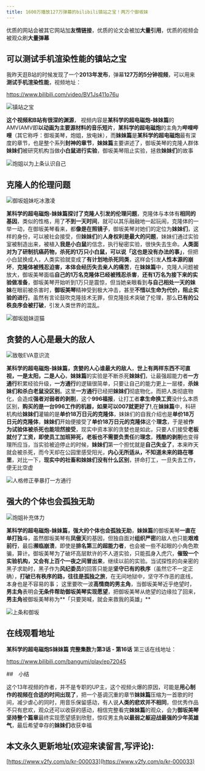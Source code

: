 ```yaml
---
title: 1600万播放127万弹幕的bilibili镇站之宝！两万个御坂妹
---
```


优质的网站会被其它网站加**友情链接**，优质的论文会被加**大量引用**，优质的视频会被观众刷**大量弹幕**

## 可以测试手机渲染性能的镇站之宝

我昨天逛B站的时候发现了一个**2013年发布**，弹幕**127万的5分钟视频**，可以用来**测试手机渲染性能**，视频地址：

https://www.bilibili.com/video/BV1Js411o76u

![镇站之宝](https://www.v2fy.com/asset/0i/127w.png)

**这个视频和B站有很深的渊源**， 视频内容是**某科学的超电磁炮-妹妹篇**的 AMV(AMV即**以动画为主要源材料的音乐短片**，**某科学的超电磁炮**的主角为**哔哩哔哩**（其它称呼：御坂美琴，炮姐，放电妹），而**妹妹篇**是**某科学的超电磁炮**最有深度的章节，也是整个系列**封神的章节**，**妹妹篇**主要讲述了，御坂美琴的克隆人群体**妹妹们**被研究机构当做**小白鼠进行实验**，御坂美琴阻止实验，拯救**妹妹们**的故事

![炮姐以为上条认识自己](https://www.v2fy.com/asset/0i/bi.png)

## 克隆人的伦理问题

![御坂姐妹吃冰激凌](https://www.v2fy.com/asset/0i/bili-sisite.png)



**某科学的超电磁炮-妹妹篇探讨了克隆人引发的伦理问题**，克隆体与本体有**相同的基因**，类似的性格，用了**不到一天时间**，就可以其乐融融地一起玩闹，克隆体的一举一动，在御坂美琴看来，都**像是在照镜子**，御坂美琴对她们的定位为**妹妹们**，这样的身份，可以被社会接受，但**妹妹们**的**人身权利是最大的问题**，妹妹们通过实验室被制造出来，被植入**我是小白鼠**的信念，执行秘密实验，很快失去生命。**人类面对为了研制抗癌药物，杀死的1万只小白鼠，可以说「这也是没有办法的事」**，但把小白鼠换成人，人类实验就变成了**有计划地杀死同类**，这样会引发**人性本源的崩坏**，**克隆体被残忍迫害，本体会经历失去亲人的痛苦**，在**妹妹篇**中，克隆人问题被放大，御坂美琴面临**自己的1万名克隆体已经被残忍杀害**，**还有1万名为接下来的实验做准备**，御坂美琴开始听到1万只是震惊，但当她亲眼看到**与自己相处一天的妹妹**在眼前被杀害时，**御坂美琴**精神受到极大冲击，甚至**不惜以生命为代价，阻止实验的进行**。虽然有言论鼓吹克隆技术无罪，但克隆技术突破了伦理，那么**已有的公秩良序会被打破**，引发人类世界的混乱。

![御坂姐妹逗猫](https://www.v2fy.com/asset/0i/bili-cat.png)

## 贪婪的人心是最大的敌人

![致敬EVA意识流](https://www.v2fy.com/asset/0i/bili-lingboli.png)

**某科学的超电磁炮-妹妹篇，贪婪的人心谁最大的敌人**，**世上有两样东西不可直视，一是太阳，二是人心**，**妹妹篇**的实验是不断杀死**妹妹们**，让最强超能力者**一方通行**积累经验升级，**一方通行**的逻辑很简单，只要让自己的能力更上一层楼，**杀妹妹们和杀白老鼠没区别**。这里**一方通行**已经把**妹妹们**彻底物化，而把人类彻底物化，会造成**强者对弱者的剥削**，这个**996福报**，让打工者**拿生命换工资**没什么本质区别，**购买的是一台996工作的机器，如果可以007就更好了!**,在**妹妹篇**中，科研机构给**妹妹们**灌输的是**单价18万日元的克隆体**，妹妹们的自我介绍也是**单价18万日元的克隆体**，**妹妹们**开始便接受了**单价18万日元的克隆体**这个**理念**，于是被**作为试验体被杀死也能坦然接受**，现实中资本家的贪婪也是如此，只要人们接受**老板就付了工资，即使员工加班猝死，老板也不需要负责任**的**理念**，**残酷的剥削**也变得理所应当，当实验被迫停止的时候，**妹妹们**第一个担忧就是**自己失业了**，本来昨天就会被杀死，而今天却在公园里感受阳光，**内心无所适从，不知道未来的路在哪里**，对比一下，**现实中的社畜和妹妹们没有什么区别**，拼命打工，一旦失去工作，便无比空虚

![人格修正拳暴打一方通行](https://www.v2fy.com/asset/0i/shangtiao-yifang.png)



## 强大的个体也会孤独无助

![炮姐补充体力](https://www.v2fy.com/asset/0i/bi-02.png)

**某科学的超电磁炮-妹妹篇，强大的个体也会孤独无助**，**妹妹篇**的御坂美琴**一直在单打独斗**，虽然御坂美琴有**凤傲天**的基因，但独自面对**组织严密**的敌人也只能**艰难前行**，最后**濒临崩溃**，即使是**排名第三的超能力者**，也会被一些不起眼的小角色欺骗，算计。御坂美琴为了破坏高层默许的不人道实验，只能孤身入虎穴，**催毁一个实验机构，又会有上百个一夜之间冒出来**，继续以前的实验。当试探性的向亲密的黑子求助时，黑子作为**风纪委员**的回答只能是**坚守已有的秩序**（虽然它不一定正确），**打破已有秩序的路，往往是孤独之旅**，在无间地狱中，坚守不作恶的底线，本身也是不容易的事； 这里要吹一波**高情商的男主角**，当御坂美琴近乎绝望时，**男主角**表明会**无条件帮助御坂美琴实现愿望**，把御坂美琴从绝望的边缘拉了回来，**男主角**被御坂美琴称为**「只要哭喊，就会来救我的英雄」**

![上条和御坂](https://www.v2fy.com/asset/0i/xizhen.png)

## 在线观看地址

**某科学的超电磁炮S妹妹篇 完整集数**为**第3话 - 第16话**  第三话在线地址：

https://www.bilibili.com/bangumi/play/ep72045

##　小结

这个13年视频的作者，并不是专职的UP主，这个视频火爆的原因，可能是**用心制作的视频在合适的时间出现了**，把一个基调沉重的章节**妹妹篇**压缩为一首歌的时间，减少虐心的同时，用音乐保留感动，有人说**人类的悲欢并不相同**，但优秀作品不只有悲欢，观众还可以收获的感动，相信完整看完**妹妹篇**的观众，会为**御坂美琴坚持整个篇章**最终实现愿望感到欣慰，惊叹男主角**以最弱之躯迎战最强的少年英雄气**，最后希望幸存的**妹妹们**收获幸福




## 本文永久更新地址(欢迎来读留言,写评论):

[https://www.v2fy.com/p/kr-000033](https://www.v2fy.com/p/kr-000033)
